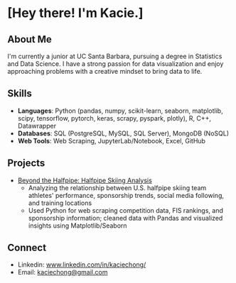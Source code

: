 # [Hey there! I'm Kacie.]

## About Me
I'm currently a junior at UC Santa Barbara, pursuing a degree in Statistics and Data Science. I have a strong passion for data visualization and enjoy approaching problems with a creative mindset to bring data to life.

## Skills
- **Languages**: Python (pandas, numpy, scikit-learn, seaborn, matplotlib, scipy, tensorflow, pytorch, keras, scrapy, pyspark, plotly), R, C++, Datawrapper
- **Databases**: SQL (PostgreSQL, MySQL, SQL Server), MongoDB (NoSQL)
- **Web Tools**: Web Scraping, JupyterLab/Notebook, Excel, GitHub

## Projects
- [Beyond the Halfpipe: Halfpipe Skiing Analysis](link-to-your-project)
  - Analyzing the relationship between U.S. halfpipe skiing team athletes' performance, sponsorship trends, social media following, and training locations
  - Used Python for web scraping competition data, FIS rankings, and sponsorship information; cleaned data with Pandas and visualized insights using Matplotlib/Seaborn
    
## Connect
- Linkedin: www.linkedin.com/in/kaciechong/
- Email: kaciechong@gmail.com

